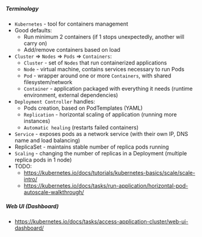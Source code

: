 ##### Terminology
* `Kubernetes` - tool for containers management
* Good defaults:
    * Run minimum 2 containers (if 1 stops unexpectedly, another will carry on)
    * Add/remove containers based on load
* `Cluster` => `Nodes` => `Pods` => `Containers`:
	* `Cluster` -  set of `Nodes` that run containerized applications
	* `Node` - virtual machine, contains services necessary to run Pods
	* `Pod` - wrapper around one or more `Containers`, with shared filesystem/network
	* `Container` - application packaged with everything it needs (runtime environment, external dependencies)
* `Deployment Controller` handles:
	* Pods creation, based on PodTemplates (YAML)
	* `Replication` - horizontal scaling of application (running more instances)
	* `Automatic healing` (restarts failed containers)
* `Service` - exposes pods as a network service (with their own IP, DNS name and load balancing)
* ReplicaSet - maintains stable number of replica pods running
* `Scaling` - changing the number of replicas in a Deployment (multiple replica pods in 1 node)
* TODO:
    * https://kubernetes.io/docs/tutorials/kubernetes-basics/scale/scale-intro/
    * https://kubernetes.io/docs/tasks/run-application/horizontal-pod-autoscale-walkthrough/

##### Web UI (Dashboard)
* https://kubernetes.io/docs/tasks/access-application-cluster/web-ui-dashboard/
